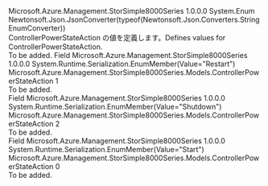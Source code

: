 <Type Name="ControllerPowerStateAction" FullName="Microsoft.Azure.Management.StorSimple8000Series.Models.ControllerPowerStateAction">
  <TypeSignature Language="C#" Value="public enum ControllerPowerStateAction" />
  <TypeSignature Language="ILAsm" Value=".class public auto ansi sealed ControllerPowerStateAction extends System.Enum" />
  <TypeSignature Language="DocId" Value="T:Microsoft.Azure.Management.StorSimple8000Series.Models.ControllerPowerStateAction" />
  <TypeSignature Language="VB.NET" Value="Public Enum ControllerPowerStateAction" />
  <TypeSignature Language="F#" Value="type ControllerPowerStateAction = " />
  <AssemblyInfo>
    <AssemblyName>Microsoft.Azure.Management.StorSimple8000Series</AssemblyName>
    <AssemblyVersion>1.0.0.0</AssemblyVersion>
  </AssemblyInfo>
  <Base>
    <BaseTypeName>System.Enum</BaseTypeName>
  </Base>
  <Attributes>
    <Attribute>
      <AttributeName>Newtonsoft.Json.JsonConverter(typeof(Newtonsoft.Json.Converters.StringEnumConverter))</AttributeName>
    </Attribute>
  </Attributes>
  <Docs>
    <summary>
            <span data-ttu-id="b209e-101">ControllerPowerStateAction の値を定義します。</span><span class="sxs-lookup"><span data-stu-id="b209e-101">Defines values for ControllerPowerStateAction.</span></span>
            </summary>
    <remarks>To be added.</remarks>
  </Docs>
  <Members>
    <Member MemberName="Restart">
      <MemberSignature Language="C#" Value="Restart" />
      <MemberSignature Language="ILAsm" Value=".field public static literal valuetype Microsoft.Azure.Management.StorSimple8000Series.Models.ControllerPowerStateAction Restart = int32(1)" />
      <MemberSignature Language="DocId" Value="F:Microsoft.Azure.Management.StorSimple8000Series.Models.ControllerPowerStateAction.Restart" />
      <MemberSignature Language="VB.NET" Value="Restart" />
      <MemberSignature Language="F#" Value="Restart = 1" Usage="Microsoft.Azure.Management.StorSimple8000Series.Models.ControllerPowerStateAction.Restart" />
      <MemberType>Field</MemberType>
      <AssemblyInfo>
        <AssemblyName>Microsoft.Azure.Management.StorSimple8000Series</AssemblyName>
        <AssemblyVersion>1.0.0.0</AssemblyVersion>
      </AssemblyInfo>
      <Attributes>
        <Attribute>
          <AttributeName>System.Runtime.Serialization.EnumMember(Value="Restart")</AttributeName>
        </Attribute>
      </Attributes>
      <ReturnValue>
        <ReturnType>Microsoft.Azure.Management.StorSimple8000Series.Models.ControllerPowerStateAction</ReturnType>
      </ReturnValue>
      <MemberValue>1</MemberValue>
      <Docs>
        <summary>To be added.</summary>
      </Docs>
    </Member>
    <Member MemberName="Shutdown">
      <MemberSignature Language="C#" Value="Shutdown" />
      <MemberSignature Language="ILAsm" Value=".field public static literal valuetype Microsoft.Azure.Management.StorSimple8000Series.Models.ControllerPowerStateAction Shutdown = int32(2)" />
      <MemberSignature Language="DocId" Value="F:Microsoft.Azure.Management.StorSimple8000Series.Models.ControllerPowerStateAction.Shutdown" />
      <MemberSignature Language="VB.NET" Value="Shutdown" />
      <MemberSignature Language="F#" Value="Shutdown = 2" Usage="Microsoft.Azure.Management.StorSimple8000Series.Models.ControllerPowerStateAction.Shutdown" />
      <MemberType>Field</MemberType>
      <AssemblyInfo>
        <AssemblyName>Microsoft.Azure.Management.StorSimple8000Series</AssemblyName>
        <AssemblyVersion>1.0.0.0</AssemblyVersion>
      </AssemblyInfo>
      <Attributes>
        <Attribute>
          <AttributeName>System.Runtime.Serialization.EnumMember(Value="Shutdown")</AttributeName>
        </Attribute>
      </Attributes>
      <ReturnValue>
        <ReturnType>Microsoft.Azure.Management.StorSimple8000Series.Models.ControllerPowerStateAction</ReturnType>
      </ReturnValue>
      <MemberValue>2</MemberValue>
      <Docs>
        <summary>To be added.</summary>
      </Docs>
    </Member>
    <Member MemberName="Start">
      <MemberSignature Language="C#" Value="Start" />
      <MemberSignature Language="ILAsm" Value=".field public static literal valuetype Microsoft.Azure.Management.StorSimple8000Series.Models.ControllerPowerStateAction Start = int32(0)" />
      <MemberSignature Language="DocId" Value="F:Microsoft.Azure.Management.StorSimple8000Series.Models.ControllerPowerStateAction.Start" />
      <MemberSignature Language="VB.NET" Value="Start" />
      <MemberSignature Language="F#" Value="Start = 0" Usage="Microsoft.Azure.Management.StorSimple8000Series.Models.ControllerPowerStateAction.Start" />
      <MemberType>Field</MemberType>
      <AssemblyInfo>
        <AssemblyName>Microsoft.Azure.Management.StorSimple8000Series</AssemblyName>
        <AssemblyVersion>1.0.0.0</AssemblyVersion>
      </AssemblyInfo>
      <Attributes>
        <Attribute>
          <AttributeName>System.Runtime.Serialization.EnumMember(Value="Start")</AttributeName>
        </Attribute>
      </Attributes>
      <ReturnValue>
        <ReturnType>Microsoft.Azure.Management.StorSimple8000Series.Models.ControllerPowerStateAction</ReturnType>
      </ReturnValue>
      <MemberValue>0</MemberValue>
      <Docs>
        <summary>To be added.</summary>
      </Docs>
    </Member>
  </Members>
</Type>